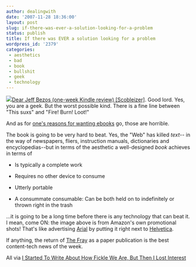 ```yaml
---
author: dealingwith
date: '2007-11-28 18:36:00'
layout: post
slug: if-there-was-ever-a-solution-looking-for-a-problem
status: publish
title: If there was EVER a solution looking for a problem
wordpress_id: '2379'
categories:
 - aesthetics
 - bad
 - book
 - bullshit
 - geek
 - technology
---
```


![][1][Dear Jeff Bezos (one-week Kindle review) [Scobleizer]][2]. Good lord.
Yes, you are a geek. But the worst possible kind. There is a fine line between
"This suxs" and "Fire! Burn! Loot!"

And as for [one's reasons for wanting ebooks][3] go, those are horrible.

The book is going to be very hard to beat. Yes, the "Web" has killed _text_--
in the way of newspapers, fliers, instruction manuals, dictionaries and
encyclopedias--but in terms of the aesthetic a well-designed _book_ achieves
in terms of

  * Is typically a complete work

  * Requires no other device to consume

  * Utterly portable

  * A consummate consumable: Can be both held on to indefinitely or thrown
right in the trash

...it is going to be a long time before there is any technology that can beat
it. I mean, come ON: the image above is from Amazon's own promotional shots!
That's like advertising [Arial][4] by putting it right next to [Helvetica][5].

If anything, the return of [The Fray][6] as a paper publication is the best
content-tech news of the week.

All via [I Started To Write About How Fickle We Are, But Then I Lost
Interest][7]

   [1]: http://danielsjourney.com/blog/files/2007/11/product-descr-book._V4948744__resized.jpg

   [2]: http://scobleizer.com/2007/11/25/dear-jeff-bezos-one-week-kindle-review/

   [3]: http://sippey.typepad.com/filtered/2007/11/kindle-motivati.html

   [4]: http://en.wikipedia.org/wiki/Arial

   [5]: http://en.wikipedia.org/wiki/Helvetica

   [6]: http://fray.com/

   [7]: http://www.brianoberkirch.com/2007/11/28/i-started-to-write-about-how-fickle-we-are-but-then-i-lost-interest/

